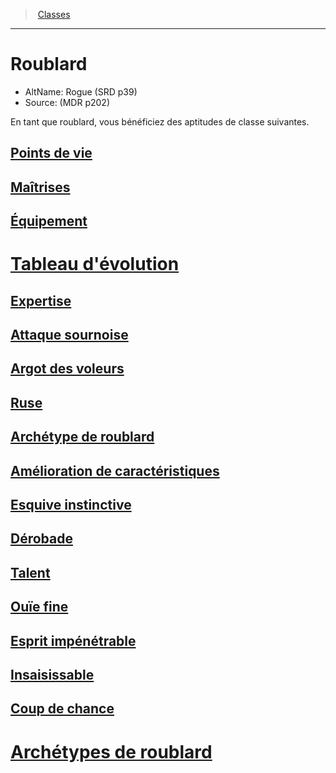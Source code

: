 ﻿---
!ClassItem
Name: Roublard
AltName: Rogue (SRD p39)
Source: (MDR p202)
Id: rogue_hd.md#roublard
RootId: rogue_hd.md
ParentLink: classes_hd.md
ParentName: Classes
NameLevel: 1
Attributes:
  ParentNameLink: '[Classes](hd_classes.md)'
  Markdown: >+
    >  <!--ParentNameLink-->[Classes](hd_classes.md)<!--/ParentNameLink-->


    ---



    # <!--Name-->Roublard<!--/Name-->


    - AltName: <!--AltName-->Rogue (SRD p39)<!--/AltName-->

    - Source: <!--Source-->(MDR p202)<!--/Source-->


    En tant que roublard, vous bénéficiez des aptitudes de classe suivantes.

  Name: Roublard
  AltName: Rogue (SRD p39)
  Source: (MDR p202)
AttributesDictionary: >+
  ParentNameLink: '[Classes](hd_classes.md)'

  Markdown: >+

    >  <!--ParentNameLink-->[Classes](hd_classes.md)<!--/ParentNameLink-->





    ---







    # <!--Name-->Roublard<!--/Name-->





    - AltName: <!--AltName-->Rogue (SRD p39)<!--/AltName-->



    - Source: <!--Source-->(MDR p202)<!--/Source-->





    En tant que roublard, vous bénéficiez des aptitudes de classe suivantes.



  Name: Roublard

  AltName: Rogue (SRD p39)

  Source: (MDR p202)

---
>  [Classes](hd_classes.md)

---


# Roublard

- AltName: Rogue (SRD p39)
- Source: (MDR p202)

En tant que roublard, vous bénéficiez des aptitudes de classe suivantes.



## [Points de vie](hd_rogue_points_de_vie.md)



## [Maîtrises](hd_rogue_maitrises.md)



## [Équipement](hd_rogue_equipement.md)



# [Tableau d'évolution](hd_rogue_tableau_devolution.md)



## [Expertise](hd_rogue_expertise.md)



## [Attaque sournoise](hd_rogue_attaque_sournoise.md)



## [Argot des voleurs](hd_rogue_argot_des_voleurs.md)



## [Ruse](hd_rogue_ruse.md)



## [Archétype de roublard](hd_rogue_archetype_de_roublard.md)



## [Amélioration de caractéristiques](hd_rogue_amelioration_de_caracteristiques.md)



## [Esquive instinctive](hd_rogue_esquive_instinctive.md)



## [Dérobade](hd_rogue_derobade.md)



## [Talent](hd_rogue_talent.md)



## [Ouïe fine](hd_rogue_ouie_fine.md)



## [Esprit impénétrable](hd_rogue_esprit_impenetrable.md)



## [Insaisissable](hd_rogue_insaisissable.md)



## [Coup de chance](hd_rogue_coup_de_chance.md)



# [Archétypes de roublard](hd_rogue_archetypes_de_roublard.md)

